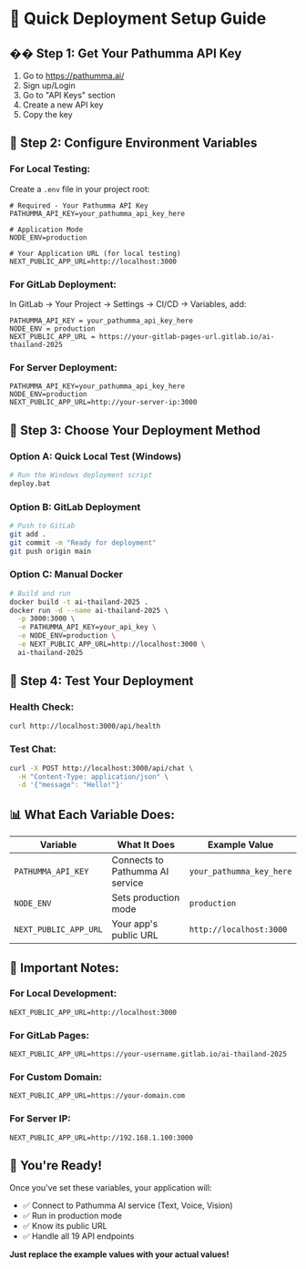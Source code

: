 # 🚀 Quick Deployment Setup Guide

## �� **Step 1: Get Your Pathumma API Key**

1. Go to https://pathumma.ai/
2. Sign up/Login
3. Go to "API Keys" section
4. Create a new API key
5. Copy the key

## 🔧 **Step 2: Configure Environment Variables**

### **For Local Testing:**
Create a `.env` file in your project root:

```env
# Required - Your Pathumma API Key
PATHUMMA_API_KEY=your_pathumma_api_key_here

# Application Mode
NODE_ENV=production

# Your Application URL (for local testing)
NEXT_PUBLIC_APP_URL=http://localhost:3000
```

### **For GitLab Deployment:**
In GitLab → Your Project → Settings → CI/CD → Variables, add:

```
PATHUMMA_API_KEY = your_pathumma_api_key_here
NODE_ENV = production
NEXT_PUBLIC_APP_URL = https://your-gitlab-pages-url.gitlab.io/ai-thailand-2025
```

### **For Server Deployment:**
```env
PATHUMMA_API_KEY=your_pathumma_api_key_here
NODE_ENV=production
NEXT_PUBLIC_APP_URL=http://your-server-ip:3000
```

## 🎯 **Step 3: Choose Your Deployment Method**

### **Option A: Quick Local Test (Windows)**
```bash
# Run the Windows deployment script
deploy.bat
```

### **Option B: GitLab Deployment**
```bash
# Push to GitLab
git add .
git commit -m "Ready for deployment"
git push origin main
```

### **Option C: Manual Docker**
```bash
# Build and run
docker build -t ai-thailand-2025 .
docker run -d --name ai-thailand-2025 \
  -p 3000:3000 \
  -e PATHUMMA_API_KEY=your_api_key \
  -e NODE_ENV=production \
  -e NEXT_PUBLIC_APP_URL=http://localhost:3000 \
  ai-thailand-2025
```

## 🧪 **Step 4: Test Your Deployment**

### **Health Check:**
```bash
curl http://localhost:3000/api/health
```

### **Test Chat:**
```bash
curl -X POST http://localhost:3000/api/chat \
  -H "Content-Type: application/json" \
  -d '{"message": "Hello!"}'
```

## 📊 **What Each Variable Does:**

| Variable | What It Does | Example Value |
|----------|--------------|---------------|
| `PATHUMMA_API_KEY` | Connects to Pathumma AI service | `your_pathumma_key_here` |
| `NODE_ENV` | Sets production mode | `production` |
| `NEXT_PUBLIC_APP_URL` | Your app's public URL | `http://localhost:3000` |

## 🚨 **Important Notes:**

### **For Local Development:**
```env
NEXT_PUBLIC_APP_URL=http://localhost:3000
```

### **For GitLab Pages:**
```env
NEXT_PUBLIC_APP_URL=https://your-username.gitlab.io/ai-thailand-2025
```

### **For Custom Domain:**
```env
NEXT_PUBLIC_APP_URL=https://your-domain.com
```

### **For Server IP:**
```env
NEXT_PUBLIC_APP_URL=http://192.168.1.100:3000
```

## 🎉 **You're Ready!**

Once you've set these variables, your application will:
- ✅ Connect to Pathumma AI service (Text, Voice, Vision)
- ✅ Run in production mode
- ✅ Know its public URL
- ✅ Handle all 19 API endpoints

**Just replace the example values with your actual values!** 